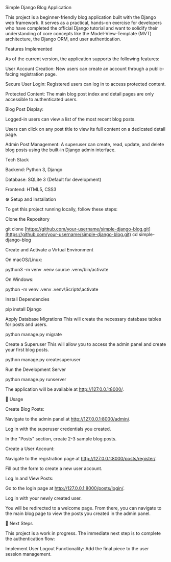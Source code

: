 Simple Django Blog Application

This project is a beginner-friendly blog application built with the Django web framework. It serves as a practical, hands-on exercise for developers who have completed the official Django tutorial and want to solidify their understanding of core concepts like the Model-View-Template (MVT) architecture, the Django ORM, and user authentication.

Features Implemented

As of the current version, the application supports the following features:

User Account Creation: New users can create an account through a public-facing registration page.

Secure User Login: Registered users can log in to access protected content.

Protected Content: The main blog post index and detail pages are only accessible to authenticated users.

Blog Post Display:

Logged-in users can view a list of the most recent blog posts.

Users can click on any post title to view its full content on a dedicated detail page.

Admin Post Management: A superuser can create, read, update, and delete blog posts using the built-in Django admin interface.

Tech Stack

Backend: Python 3, Django

Database: SQLite 3 (Default for development)

Frontend: HTML5, CSS3

⚙️ Setup and Installation

To get this project running locally, follow these steps:

Clone the Repository

git clone [https://github.com/your-username/simple-django-blog.git](https://github.com/your-username/simple-django-blog.git)
cd simple-django-blog


Create and Activate a Virtual Environment

On macOS/Linux:

python3 -m venv .venv
source .venv/bin/activate


On Windows:

python -m venv .venv
.venv\Scripts\activate


Install Dependencies

pip install Django


Apply Database Migrations
This will create the necessary database tables for posts and users.

python manage.py migrate


Create a Superuser
This will allow you to access the admin panel and create your first blog posts.

python manage.py createsuperuser


Run the Development Server

python manage.py runserver


The application will be available at http://127.0.0.1:8000/.

🚀 Usage

Create Blog Posts:

Navigate to the admin panel at http://127.0.0.1:8000/admin/.

Log in with the superuser credentials you created.

In the "Posts" section, create 2-3 sample blog posts.

Create a User Account:

Navigate to the registration page at http://127.0.0.1:8000/posts/register/.

Fill out the form to create a new user account.

Log In and View Posts:

Go to the login page at http://127.0.0.1:8000/posts/login/.

Log in with your newly created user.

You will be redirected to a welcome page. From there, you can navigate to the main blog page to view the posts you created in the admin panel.

🚧 Next Steps

This project is a work in progress. The immediate next step is to complete the authentication flow:

Implement User Logout Functionality: Add the final piece to the user session management.
